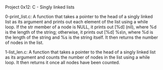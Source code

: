 Project 0x12: C - Singly linked lists

0-print_list.c: A function that takes a pointer to the head of a singly linked list as its argument
and prints out each element of the list using a while loop.
If the str member of a node is NULL, it prints out [%d] (nil), where %d is the length of the string;
otherwise, it prints out [%d] %s\n, where %d is the length of the string and %s is the string itself.
It then returns the number of nodes in the list.

1-list_len.c: A function that takes a pointer to the head of a singly linked list as its argument
and counts the number of nodes in the list using a while loop.
It then returns it once all nodes have been counted.
